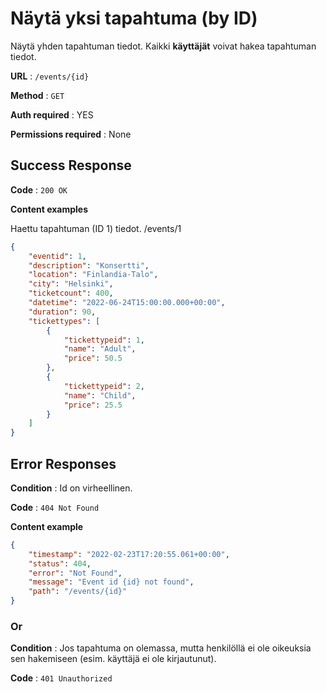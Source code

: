 # Näytä yksi tapahtuma (by ID)

Näytä yhden tapahtuman tiedot. Kaikki **käyttäjät** voivat hakea tapahtuman tiedot.

**URL** : `/events/{id}`

**Method** : `GET`

**Auth required** : YES

**Permissions required** : None

## Success Response

**Code** : `200 OK`

**Content examples**

Haettu tapahtuman (ID 1) tiedot. /events/1

```json
{
    "eventid": 1,
    "description": "Konsertti",
    "location": "Finlandia-Talo",
    "city": "Helsinki",
    "ticketcount": 400,
    "datetime": "2022-06-24T15:00:00.000+00:00",
    "duration": 90,
    "tickettypes": [
        {
            "tickettypeid": 1,
            "name": "Adult",
            "price": 50.5
        },
        {
            "tickettypeid": 2,
            "name": "Child",
            "price": 25.5
        }
    ]
}
```

## Error Responses

**Condition** : Id on virheellinen.

**Code** : `404 Not Found`

**Content example**
```json
{
    "timestamp": "2022-02-23T17:20:55.061+00:00",
    "status": 404,
    "error": "Not Found",    
    "message": "Event id {id} not found",
    "path": "/events/{id}"
}
```

### Or

**Condition** : Jos tapahtuma on olemassa, mutta henkilöllä ei ole oikeuksia sen hakemiseen (esim. käyttäjä ei ole kirjautunut).

**Code** : `401 Unauthorized`